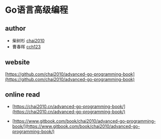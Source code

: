 # Go语言高级编程

## author

- 柴树杉 [chai2010](https://github.com/chai2010)
- 曹春晖 [cch123](https://github.com/cch123)

## website

[https://github.com/chai2010/advanced-go-programming-book](https://github.com/chai2010/advanced-go-programming-book)

## online read

- [https://chai2010.cn/advanced-go-programming-book/](https://chai2010.cn/advanced-go-programming-book/)

- [https://www.gitbook.com/book/chai2010/advanced-go-programming-book/](https://www.gitbook.com/book/chai2010/advanced-go-programming-book/)
